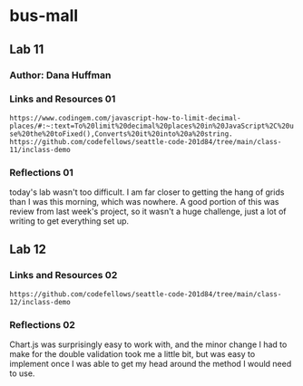 # bus-mall

## Lab 11

### Author: Dana Huffman

### Links and Resources 01

`https://www.codingem.com/javascript-how-to-limit-decimal-places/#:~:text=To%20limit%20decimal%20places%20in%20JavaScript%2C%20use%20the%20toFixed(),Converts%20it%20into%20a%20string.`
`https://github.com/codefellows/seattle-code-201d84/tree/main/class-11/inclass-demo`

### Reflections 01

today's lab wasn't too difficult. I am far closer to getting the hang of grids than I was this morning, which was nowhere. A good portion of this was review from last week's project, so it wasn't a huge challenge, just a lot of writing to get everything set up.

## Lab 12

### Links and Resources 02

`https://github.com/codefellows/seattle-code-201d84/tree/main/class-12/inclass-demo`

### Reflections 02

Chart.js was surprisingly easy to work with, and the minor change I had to make for the double validation took me a little bit, but was easy to implement once I was able to get my head around the method I would need to use.
